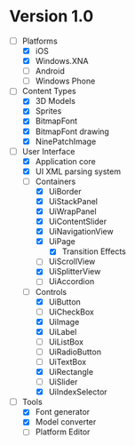 # Version 1.0

- [ ] Platforms
  - [X] iOS
  - [X] Windows.XNA
  - [ ] Android
  - [ ] Windows Phone

- [ ] Content Types
  - [X] 3D Models
  - [X] Sprites
  - [X] BitmapFont
  - [X] BitmapFont drawing
  - [X] NinePatchImage

- [ ] User Interface
  - [X] Application core
  - [X] UI XML parsing system
  - [ ] Containers
    - [X] UiBorder
    - [X] UiStackPanel
    - [X] UiWrapPanel
    - [X] UiContentSlider
    - [X] UiNavigationView
    - [X] UiPage
      - [X] Transition Effects
    - [ ] UiScrollView
    - [X] UiSplitterView
    - [ ] UiAccordion
  - [ ] Controls
    - [X] UiButton
    - [ ] UiCheckBox
    - [X] UiImage
    - [X] UiLabel
    - [ ] UiListBox
    - [ ] UiRadioButton
    - [ ] UiTextBox
    - [X] UiRectangle
    - [ ] UiSlider
    - [X] UiIndexSelector
    
- [ ] Tools
  - [X] Font generator
  - [X] Model converter
  - [ ] Platform Editor
